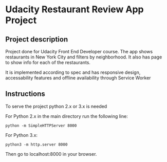 
# Udacity Restaurant Review App Project

## Project description

Project done for Udacity Front End Developer course. The app shows restaurants in New York City and filters by neighborhood. It also has page to show info for each of the restaurants.

It is implemented according to spec and has responsive design, accessability features and offline availability through Service Worker

## Instructions

To serve the project python 2.x or 3.x is needed

For Python 2.x in the main directory run the following line:

`python -m SimpleHTTPServer 8000`

For Python 3.x:

`python3 -m http.server 8000`

Then go to localhost:8000 in your browser.
